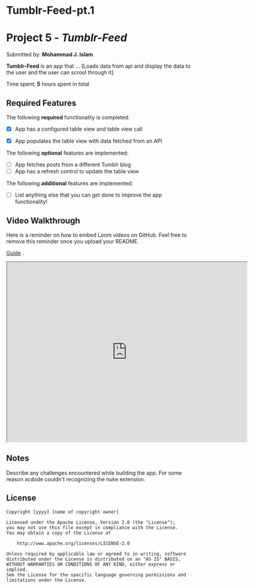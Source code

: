 # Tumblr-Feed-pt.1
# Project 5 - *Tumblr-Feed*

Submitted by: **Mohammad J. Islam**

**Tumblr-Feed** is an app that ... [Loads data from api and display the data to the user and the user can scrool through it] 

Time spent: **5** hours spent in total

## Required Features

The following **required** functionality is completed:

- [x] App has a configured table view and table view call
- [x] App populates the table view with data fetched from an API


The following **optional** features are implemented:

- [ ] App fetches posts from a different Tumblr blog
- [ ] App has a refresh control to update the table view

The following **additional** features are implemented:

- [ ] List anything else that you can get done to improve the app functionality!

## Video Walkthrough

Here is a reminder on how to embed Loom videos on GitHub. Feel free to remove this reminder once you upload your README. 

[Guide](https://www.youtube.com/watch?v=GA92eKlYio4) .
<iframe src="https://drive.google.com/file/d/19fIXq3HJ6NtmOujUFQniZLi5O0t06sIq/preview" width="640" height="480" allow="autoplay"></iframe>

## Notes

Describe any challenges encountered while building the app.
For some reason xcdode couldn't recognizing the nuke extension. 

## License

    Copyright [yyyy] [name of copyright owner]

    Licensed under the Apache License, Version 2.0 (the "License");
    you may not use this file except in compliance with the License.
    You may obtain a copy of the License at

        http://www.apache.org/licenses/LICENSE-2.0

    Unless required by applicable law or agreed to in writing, software
    distributed under the License is distributed on an "AS IS" BASIS,
    WITHOUT WARRANTIES OR CONDITIONS OF ANY KIND, either express or implied.
    See the License for the specific language governing permissions and
    limitations under the License.
